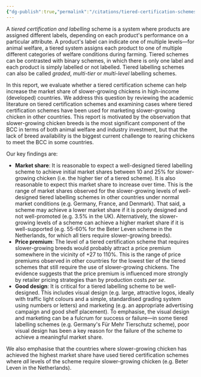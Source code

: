 ```yaml
---
{"dg-publish":true,"permalink":"/citations/tiered-certification-schemes-for-slower-growing-chicken-animal-ask/","created":"2025-10-23T17:42:45.016+01:00","updated":"2025-10-23T18:12:10.199+01:00"}
---
```


A *tiered certification and labelling* scheme is a system where products are assigned different labels, depending on each product's performance on a particular attribute. A product's label can indicate one of multiple levels—for animal welfare, a tiered system assigns each product to one of multiple different categories of welfare conditions during farming. Tiered schemes can be contrasted with binary schemes, in which there is only one label and each product is simply labelled or not labelled. Tiered labelling schemes can also be called *graded*, *multi-tier* or *multi-level* labelling schemes.

In this report, we evaluate whether a tiered certification scheme can help increase the market share of slower-growing chickens in high-income (developed) countries. We address this question by reviewing the academic literature on tiered certification schemes and examining cases where tiered certification schemes have been used for marketing slower-growing chicken in other countries. This report is motivated by the observation that slower-growing chicken breeds is the most significant component of the BCC in terms of both animal welfare and industry investment, but that the lack of breed availability is the biggest current challenge to rearing chickens to meet the BCC in some countries.

Our key findings are:

*   **Market share**: It is reasonable to expect a well-designed tiered labelling scheme to achieve initial market shares between 10 and 25% for slower-growing chicken (i.e. the higher tier of a tiered scheme). It is also reasonable to expect this market share to increase over time. This is the range of market shares observed for the slower-growing levels of well-designed tiered labelling schemes in other countries under normal market conditions (e.g. Germany, France, and Denmark). That said, a scheme may achieve a lower market share if it is poorly designed and not well-promoted (e.g. 3.5% in the UK). Alternatively, the slower-growing levels of a scheme can achieve a higher market share if it is well-supported (e.g. 55-60% for the Beter Leven scheme in the Netherlands, for which all tiers require slower-growing breeds).
*   **Price premium**: The level of a tiered certification scheme that requires slower-growing breeds would probably attract a price premium somewhere in the vicinity of +27 to 110%. This is the range of price premiums observed in other countries for the lowest tier of the tiered schemes that still require the use of slower-growing chickens. The evidence suggests that the price premium is influenced more strongly by retailer pricing strategies than by production costs *per se*.
*   **Good design**: It is critical for a tiered labelling scheme to be well-designed. This includes visual design (e.g. large, attractive logos, ideally with traffic light colours and a simple, standardised grading system using numbers or letters) and marketing (e.g. an appropriate advertising campaign and good shelf placement). To emphasise, the visual design and marketing can be a fulcrum for success or failure—in some tiered labelling schemes (e.g. Germany's Für Mehr Tierschutz scheme), poor visual design has been a key reason for the failure of the scheme to achieve a meaningful market share.

We also emphasise that the countries where slower-growing chicken has achieved the highest market share have used tiered certification schemes where *all* levels of the scheme require slower-growing chicken (e.g. Beter Leven in the Netherlands).